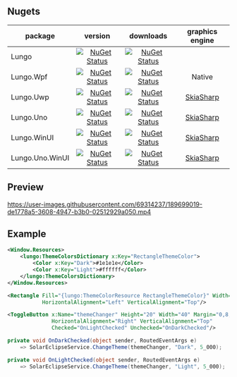 ## Nugets

| package | version  | downloads | graphics engine |
| ---------------|:-------------:|:-------------:|:-------------:|
| Lungo         | [![NuGet Status](https://img.shields.io/nuget/v/Lungo.svg?style=flat)](https://www.nuget.org/packages/Lungo/) | [![NuGet Status](https://img.shields.io/nuget/dt/Lungo.svg)](https://www.nuget.org/packages/Lungo) |  |
| Lungo.Wpf   | [![NuGet Status](https://img.shields.io/nuget/v/Lungo.Wpf.svg?style=flat)](https://www.nuget.org/packages/Lungo.Wpf/) | [![NuGet Status](https://img.shields.io/nuget/dt/Lungo.Wpf.svg)](https://www.nuget.org/packages/Lungo.Wpf) | Native |
| Lungo.Uwp   | [![NuGet Status](https://img.shields.io/nuget/v/Lungo.Uwp.svg?style=flat)](https://www.nuget.org/packages/Lungo.Uwp/) | [![NuGet Status](https://img.shields.io/nuget/dt/Lungo.Uwp.svg)](https://www.nuget.org/packages/Lungo.Uwp) | [SkiaSharp](https://github.com/mono/SkiaSharp) |
| Lungo.Uno   | [![NuGet Status](https://img.shields.io/nuget/v/Lungo.Uno.svg?style=flat)](https://www.nuget.org/packages/Lungo.Uno/) | [![NuGet Status](https://img.shields.io/nuget/dt/Lungo.Uno.svg)](https://www.nuget.org/packages/Lungo.Uno) | [SkiaSharp](https://github.com/mono/SkiaSharp) |
| Lungo.WinUI   | [![NuGet Status](https://img.shields.io/nuget/v/Lungo.WinUI.svg?style=flat)](https://www.nuget.org/packages/Lungo.WinUI/) | [![NuGet Status](https://img.shields.io/nuget/dt/Lungo.WinUI.svg)](https://www.nuget.org/packages/Lungo.WinUI) | [SkiaSharp](https://github.com/mono/SkiaSharp) |
| Lungo.Uno.WinUI   | [![NuGet Status](https://img.shields.io/nuget/v/Lungo.Uno.WinUI.svg?style=flat)](https://www.nuget.org/packages/Lungo.Uno.WinUI/) | [![NuGet Status](https://img.shields.io/nuget/dt/Lungo.Uno.WinUI.svg)](https://www.nuget.org/packages/Lungo.Uno.WinUI) | [SkiaSharp](https://github.com/mono/SkiaSharp) |

## Preview
https://user-images.githubusercontent.com/69314237/189699019-de1778a5-3608-4947-b3b0-02512929a050.mp4

## Example
```XML
<Window.Resources>
    <lungo:ThemeColorsDictionary x:Key="RectangleThemeColor">
        <Color x:Key="Dark">#1e1e1e</Color>
        <Color x:Key="Light">#ffffff</Color>
    </lungo:ThemeColorsDictionary>
</Window.Resources>
```
```XML
<Rectangle Fill="{lungo:ThemeColorResource RectangleThemeColor}" Width="100" Height="200"
           HorizontalAlignment="Left" VerticalAlignment="Top"/>

<ToggleButton x:Name="themeChanger" Height="20" Width="40" Margin="0,8,20,0"
              HorizontalAlignment="Right" VerticalAlignment="Top" 
              Checked="OnLightChecked" Unchecked="OnDarkChecked"/>
```


```C#
private void OnDarkChecked(object sender, RoutedEventArgs e)
    => SolarEclipseService.ChangeTheme(themeChanger, "Dark", 5_000);

private void OnLightChecked(object sender, RoutedEventArgs e)
    => SolarEclipseService.ChangeTheme(themeChanger, "Light", 5_000);
```



